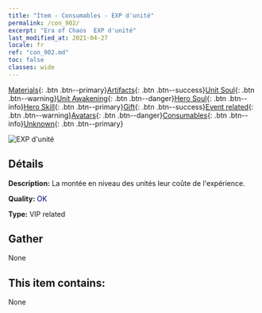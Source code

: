 ```yaml
---
title: "Item - Consumables - EXP d'unité"
permalink: /con_902/
excerpt: "Era of Chaos  EXP d'unité"
last_modified_at: 2021-04-27
locale: fr
ref: "con_902.md"
toc: false
classes: wide
---
```

 [Materials](/ItemsFR/){: .btn .btn--primary}[Artifacts](/ItemsFR/Artifacts/){: .btn .btn--success}[Unit Soul](/ItemsFR/UnitSoul/){: .btn .btn--warning}[Unit Awakening](/ItemsFR/UnitAwakening/){: .btn .btn--danger}[Hero Soul](/ItemsFR/HeroSoul/){: .btn .btn--info}[Hero Skill](/ItemsFR/HeroSkill/){: .btn .btn--primary}[Gift](/ItemsFR/Gift/){: .btn .btn--success}[Event related](/ItemsFR/Events/){: .btn .btn--warning}[Avatars](/ItemsFR/Avatars/){: .btn .btn--danger}[Consumables](/ItemsFR/Consumables/){: .btn .btn--info}[Unknown](/ItemsFR/Unknown/){: .btn .btn--primary}

 ![EXP d'unité](/images/t/i_106.png)

## Détails
 **Description:** La montée en niveau des unités leur coûte de l'expérience.

 **Quality:** <span style="color: #000080">OK</span>

 **Type:** VIP related

## Gather

  None

## This item contains:

  None

